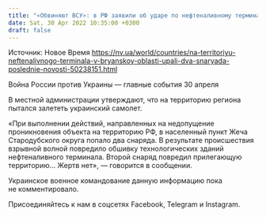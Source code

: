 ```yaml
---
title: "«Обвиняют ВСУ»: в РФ заявили об ударе по нефтеналивному терминалу в Брянской области"
date: Sat, 30 Apr 2022 10:35:00 +0300
draft: false
---
```

Источник: Новое Время https://nv.ua/world/countries/na-territoriyu-neftenalivnogo-terminala-v-bryanskoy-oblasti-upali-dva-snaryada-poslednie-novosti-50238151.html


Война России против Украины — главные события 30 апреля

В местной администрации утверждают, что на территорию региона пытался залететь украинский самолет.

«При выполнении действий, направленных на недопущение проникновения объекта на территорию РФ, в населенный пункт Жеча Стародубского округа попало два снаряда. В результате происшествия взрывной волной повредило обшивку технологических зданий нефтеналивного терминала. Второй снаряд повредил прилегающую территорию… Жертв нет», — говорится в сообщении.

Украинское военное командование данную информацию пока не комментировало.

Присоединяйтесь к нам в соцсетях Facebook, Telegram и Instagram.
